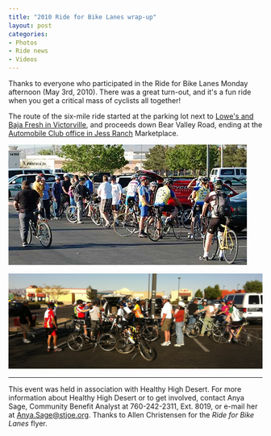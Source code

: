 ```yaml
---
title: "2010 Ride for Bike Lanes wrap-up"
layout: post
categories:
- Photos
- Ride news
- Videos
---
```


Thanks to everyone who participated in the Ride for Bike Lanes Monday afternoon (May 3rd, 2010). There was a great turn-out, and it's a fun ride when you get a critical mass of cyclists all together!

The route of the six-mile ride started at the parking lot next to [Lowe's and Baja Fresh in Victorville](https://www.google.com/maps?hl=en&client=safari&q=Baja+Fresh,&ie=UTF8&sll=34.469981,-117.35085&sspn=0.033859,0.029655&split=1&rq=1&ev=zi&radius=0.84&hq=Baja+Fresh,&hnear&t=h&source=embed&ll=34.469981,-117.350807&spn=0.062694,0.062742&z=14), and proceeds down Bear Valley Road, ending at the [Automobile Club office in Jess Ranch](https://www.google.com/maps?f=q&source=embed&hl=en&geocode&q=Automobile+Club,+Apple+Valley,+CA&sll=34.469981,-117.35085&sspn=0.033859,0.029655&ie=UTF8&hq=Automobile+Club,&hnear=Apple+Valley,+San+Bernardino,+California&t=h&ll=34.469274,-117.243476&spn=0.031347,0.031371&z=15&iwloc=A) Marketplace.

![2010 Ride for Bike Lanes start](/assets/img/2010/05/03-ride-start.jpg)

![2010 Ride for Bike Lanes start](/assets/img/2010/05/03-ride-for-bike-lanes.jpg)


---

This event was held in association with Healthy High Desert. For more information about Healthy High Desert or to get involved, contact Anya Sage, Community Benefit Analyst at 760-242-2311, Ext. 8019, or e-mail her at <Anya.Sage@stjoe.org>. Thanks to Allen Christensen for the *Ride for Bike Lanes* flyer.
